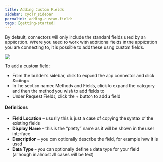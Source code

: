 ```yaml
---
title: Adding Custom Fields
sidebar: cyclr_sidebar
permalink: adding-custom-fields
tags: [getting-started]
---
```


By default, connectors will only include the standard fields used by an application. Where you need to work with additional fields in the application you are connecting to, it is possible to add these using custom fields.

![](./images/connector-custom-field.gif)

To add a custom field:

*   From the builder’s sidebar, click to expand the app connector and click Settings
*   In the section named Methods and Fields, click to expand the category and then the method you wish to add fields to
*   Under Request Fields, click the + button to add a field

#### Definitions

*   **Field Location** – usually this is just a case of copying the syntax of the existing fields
*   **Display Name** – this is the “pretty” name as it will be shown in the user interface
*   **Description** – you can optionally describe the field, for example how it is used
*   **Data Type** – you can optionally define a data type for your field (although in almost all cases will be text)
